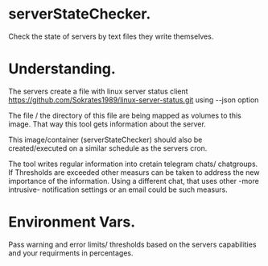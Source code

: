 # serverStateChecker.
Check the state of servers by text files they write themselves.

# Understanding.
The servers create a file with linux server status client https://github.com/Sokrates1989/linux-server-status.git using --json option

The file / the directory of this file are being mapped as volumes to this image. That way this tool gets information about the server.

This image/container (serverStateChecker) should also be created/executed on a similar schedule as the servers cron.

The tool writes regular information into cretain telegram chats/ chatgroups.
If Thresholds are exceeded other measurs can be taken to address the new importance of the information. 
Using a different chat, that uses other -more intrusive- notification settings or an email could be such measurs.

# Environment Vars.
Pass warning and error limits/ thresholds based on the servers capabilities and your requirments in percentages.
